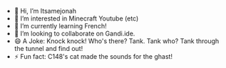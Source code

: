 - 👋 Hi, I’m Itsamejonah
- 👀 I’m interested in Minecraft Youtube (etc)
- 🌱 I’m currently learning French!
- 💞️ I’m looking to collaborate on Gandi.ide.
- 😄 A Joke: Knock knock! Who's there? Tank. Tank who? Tank through the tunnel and find out!
- ⚡ Fun fact: C148's cat made the sounds for the ghast!



